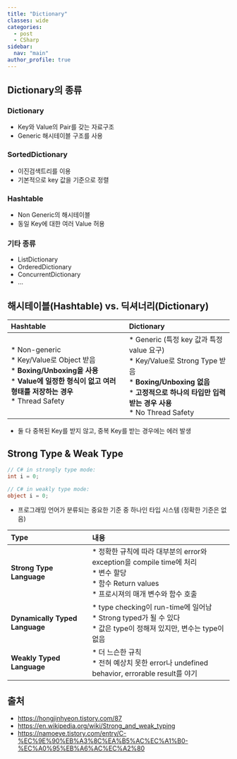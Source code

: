 ```yaml
---
title: "Dictionary"
classes: wide
categories: 
  - post
  - CSharp
sidebar:
  nav: "main"
author_profile: true
---
```

   
## Dictionary의 종류
### Dictionary
* Key와 Value의 Pair를 갖는 자료구조
* Generic 해시테이블 구조를 사용

### SortedDictionary
* 이진검색트리를 이용
* 기본적으로 key 값을 기준으로 정렬

### Hashtable
* Non Generic의 해시테이블
* 동일 Key에 대한 여러 Value 허용

### 기타 종류
* ListDictionary
* OrderedDictionary
* ConcurrentDictionary
* ... 

## 해시테이블(Hashtable) vs. 딕셔너리(Dictionary)

|Hashtable|Dictionary|
|:---|:---|
|* Non-generic<br/>* Key/Value로 Object 받음<br/>* **Boxing/Unboxing을 사용**<br/>* **Value에 일정한 형식이 없고 여러 형태를 저장하는 경우**<br/>* Thread Safety|* Generic (특정 key 값과 특정 value 요구)<br/>* Key/Value로 Strong Type 받음<br/>* **Boxing/Unboxing 없음**<br/>* **고정적으로 하나의 타입만 입력받는 경우 사용**<br/>* No Thread Safety|

* 둘 다 중복된 Key를 받지 않고, 중복 Key를 받는 경우에는 에러 발생

## Strong Type & Weak Type

```csharp
// C# in strongly type mode:
int i = 0;

// C# in weakly type mode:
object i = 0;
```

* 프로그래밍 언어가 분류되는 중요한 기준 중 하나인 타입 시스템 (정확한 기준은 없음)

|Type|내용|
|:---|:---|
|**Strong Type Language**|* 정확한 규칙에 따라 대부분의 error와 exception을 compile time에 처리<br/>* 변수 할당<br/>* 함수 Return values<br/>* 프로시져의 매개 변수와 함수 호출|
|**Dynamically Typed Language**| * type checking이 run-time에 일어남<br/>* Strong typed가 될 수 있다<br/>* 값은 type이 정해져 있지만, 변수는 type이 없음|
|**Weakly Typed Language**|* 더 느슨한 규칙<br/>* 전혀 예상치 못한 error나 undefined behavior, errorable result를 야기|

## 출처
* <https://hongjinhyeon.tistory.com/87>
* <https://en.wikipedia.org/wiki/Strong_and_weak_typing>
* <https://namoeye.tistory.com/entry/C-%EC%9E%90%EB%A3%8C%EA%B5%AC%EC%A1%B0-%EC%A0%95%EB%A6%AC%EC%A2%80>